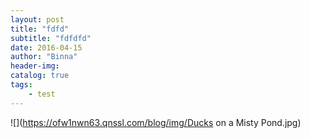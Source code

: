 ```yaml
---
layout: post
title: "fdfd"
subtitle: "fdfdfd"
date: 2016-04-15
author: "Binna"
header-img:
catalog: true
tags:
    - test
---
```



![](https://ofw1nwn63.qnssl.com/blog/img/Ducks on a Misty Pond.jpg)
